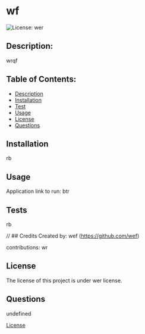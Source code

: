 # wf
  ![License: wer](https://img.shields.io/badge/License-wer-yellow.svg)

  ## Description: 
  wrqf

  ## Table of Contents:
  - [Description](#description)
  - [Installation](#installation)
  - [Test](#test)
  - [Usage](#usage)
  - [License](#license)
  - [Questions](#questions)


## Installation
rb

## Usage
Application link to run: 
btr

## Tests
rb

// ## Credits
Created by: wef (https://github.com/wef)

contributions: wr
## License
    
 The license of this project is under wer license.


## Questions
undefined


[License](#license)

